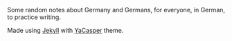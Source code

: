 Some random notes about Germany and Germans, for everyone, in German, to practice writing.

Made using [Jekyll](https://github.com/jekyll/jekyll) with [YaCasper](https://github.com/mtuner/YaCasper) theme.
